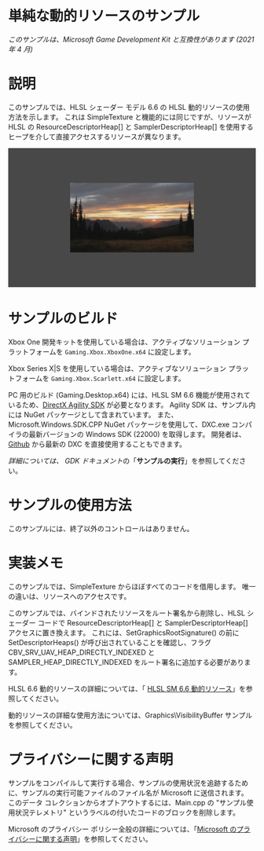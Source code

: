 # 単純な動的リソースのサンプル

*このサンプルは、Microsoft Game Development Kit と互換性があります (2021 年 4 月)*

# 説明

このサンプルでは、HLSL シェーダー モデル 6.6 の HLSL 動的リソースの使用方法を示します。 これは SimpleTexture と機能的には同じですが、リソースが HLSL の ResourceDescriptorHeap\[\] と SamplerDescriptorHeap\[\] を使用するヒープを介して直接アクセスするリソースが異なります。

![C:\\temp\\xbox_screenshot.png](./media/image1.png)

# サンプルのビルド

Xbox One 開発キットを使用している場合は、アクティブなソリューション プラットフォームを `Gaming.Xbox.XboxOne.x64` に設定します。

Xbox Series X|S を使用している場合は、アクティブなソリューション プラットフォームを `Gaming.Xbox.Scarlett.x64` に設定します。

PC 用のビルド (Gaming.Desktop.x64) には、HLSL SM 6.6 機能が使用されているため、[DirectX Agility SDK](https://devblogs.microsoft.com/directx/gettingstarted-dx12agility/) が必要となります。 Agility SDK は、サンプル内には NuGet パッケージとして含まれています。 また、Microsoft.Windows.SDK.CPP NuGet パッケージを使用して、DXC.exe コンパイラの最新バージョンの Windows SDK (22000) を取得します。 開発者は、[Github](https://github.com/microsoft/DirectXShaderCompiler/releases) から最新の DXC を直接使用することもできます。

*詳細については、* *GDK ドキュメント*の「__サンプルの実行__」を参照してください。

# サンプルの使用方法

このサンプルには、終了以外のコントロールはありません。

# 実装メモ

このサンプルでは、SimpleTexture からほぼすべてのコードを借用します。 唯一の違いは、リソースへのアクセスです。

このサンプルでは、バインドされたリソースをルート署名から削除し、HLSL シェーダー コードで ResourceDescriptorHeap\[\] と SamplerDescriptorHeap\[\] アクセスに置き換えます。 これには、SetGraphicsRootSignature() の前に SetDescriptorHeaps() が呼び出されていることを確認し、フラグCBV_SRV_UAV_HEAP_DIRECTLY_INDEXED と SAMPLER_HEAP_DIRECTLY_INDEXED をルート署名に追加する必要があります。

HLSL 6.6 動的リソースの詳細については、「 [HLSL SM 6.6 動的リソース](https://microsoft.github.io/DirectX-Specs/d3d/HLSL_SM_6_6_DynamicResources.html)」を参照してください。

動的リソースの詳細な使用方法については、Graphics\\VisibilityBuffer サンプルを参照してください。

# プライバシーに関する声明

サンプルをコンパイルして実行する場合、サンプルの使用状況を追跡するために、サンプルの実行可能ファイルのファイル名が Microsoft に送信されます。 このデータ コレクションからオプトアウトするには、Main.cpp の "サンプル使用状況テレメトリ" というラベルの付いたコードのブロックを削除します。

Microsoft のプライバシー ポリシー全般の詳細については、「[Microsoft のプライバシーに関する声明](https://privacy.microsoft.com/en-us/privacystatement/)」を参照してください。


